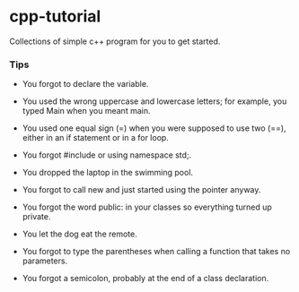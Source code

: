 # cpp-tutorial
Collections of simple c++ program for you to get started.

### Tips

+ You forgot to declare the variable.

+ You used the wrong uppercase and lowercase letters; for example, you typed Main when you meant main.

+ You used one equal sign (=) when you were supposed to use two (==), either in an if statement or in a for loop.

+ You forgot #include <iostream> or using namespace std;.

+ You dropped the laptop in the swimming pool.

+ You forgot to call new and just started using the pointer anyway.

+ You forgot the word public: in your classes so everything turned up private.

+ You let the dog eat the remote.

+ You forgot to type the parentheses when calling a function that takes no parameters.

+ You forgot a semicolon, probably at the end of a class declaration.


